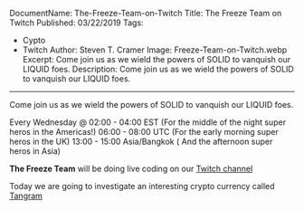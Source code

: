 DocumentName: The-Freeze-Team-on-Twitch
Title: The Freeze Team on Twitch
Published: 03/22/2019
Tags: 
  - Cypto 
  - Twitch 
Author: Steven T. Cramer
Image: Freeze-Team-on-Twitch.webp
Excerpt: Come join us as we wield the powers of SOLID to vanquish our LIQUID foes.
Description: Come join us as we wield the powers of SOLID to vanquish our LIQUID foes.
---

Come join us as we wield the powers of SOLID to vanquish our LIQUID foes.

Every Wednesday @
    02:00 - 04:00 EST (For the middle of the night super heros in the Americas!)
    06:00 - 08:00 UTC (For the early morning super heros in the UK)
    13:00 - 15:00 Asia/Bangkok ( And the afternoon super heros in Asia)

**The Freeze Team** will be doing live coding on our [Twitch channel](https://www.twitch.tv/thefreezeteam)

Today we are going to investigate an interesting crypto currency called [Tangram](https://tangrams.io/)

